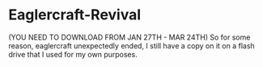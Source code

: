 # Eaglercraft-Revival
(YOU NEED TO DOWNLOAD FROM JAN 27TH - MAR 24TH) So for some reason, eaglercraft unexpectedly ended, I still have a copy on it on a flash drive that I used for my own purposes.
